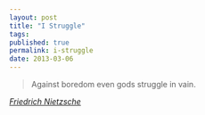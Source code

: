 ```yaml
---
layout: post
title: "I Struggle"
tags: 
published: true
permalink: i-struggle
date: 2013-03-06
---
```


> Against boredom even gods struggle in vain.

<cite>[Friedrich Nietzsche][1]</cite>


[1]:http://www.lexido.com/EBOOK_TEXTS/THE_ANTICHRIST_.aspx?S=48&WSD_HL=297#WSD_HL
